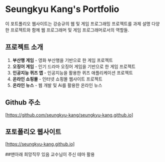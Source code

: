 # Seungkyu Kang's Portfolio

이 포트폴리오 웹사이트는 강승규의 웹 및 게임 프로그래밍 프로젝트를 과제 설명 다양한 프로젝트와 함께 웹 프로그래머 및 게임 프로그래머로서의 역할들.

## 프로젝트 소개
1. **부산행 게임** - 영화 부산행을 기반으로 한 게임 프로젝트
2. **오징어 게임** - 인기 드라마 오징어 게임을 기반으로 한 게임 프로젝트
3. **인공지능 퀴즈 앱** - 인공지능을 활용한 퀴즈 애플리케이션 프로젝트
4. **온라인 쇼핑몰** - 인터넷 쇼핑몰 웹사이트 프로젝트
5. **온라인 뉴스** - 웹 개발 및 Ai를 활용한 온라인 뉴스

## Github 주소
[https://github.com/seungkyu-kang/seungkyu-kang.github.io]
## 포토폴리오 웹사이트
[https://seungkyu-kang.github.io]


##맨아래 희망직무 있음
교수님이 주신 테마 활용
